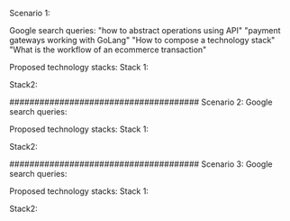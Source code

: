 Scenario 1:

Google search queries:
"how to abstract operations using API"
"payment gateways working with GoLang"
"How to compose a technology stack"
"What is the workflow of an ecommerce transaction"

Proposed technology stacks:
Stack 1:


Stack2:

######################################
Scenario 2:
Google search queries:

Proposed technology stacks:
Stack 1:


Stack2:

######################################
Scenario 3:
Google search queries:

Proposed technology stacks:
Stack 1:


Stack2:
